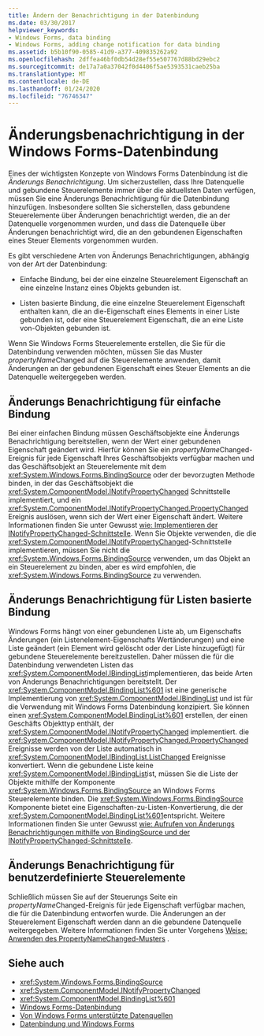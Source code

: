 ```yaml
---
title: Ändern der Benachrichtigung in der Datenbindung
ms.date: 03/30/2017
helpviewer_keywords:
- Windows Forms, data binding
- Windows Forms, adding change notification for data binding
ms.assetid: b5b10f90-0585-41d9-a377-409835262a92
ms.openlocfilehash: 2dffea46bf0db54d28ef55e507767d88bd29ebc2
ms.sourcegitcommit: de17a7a0a37042f0d4406f5ae5393531caeb25ba
ms.translationtype: MT
ms.contentlocale: de-DE
ms.lasthandoff: 01/24/2020
ms.locfileid: "76746347"
---
```

# <a name="change-notification-in-windows-forms-data-binding"></a>Änderungsbenachrichtigung in der Windows Forms-Datenbindung
Eines der wichtigsten Konzepte von Windows Forms Datenbindung ist die *Änderungs Benachrichtigung*. Um sicherzustellen, dass Ihre Datenquelle und gebundene Steuerelemente immer über die aktuellsten Daten verfügen, müssen Sie eine Änderungs Benachrichtigung für die Datenbindung hinzufügen. Insbesondere sollten Sie sicherstellen, dass gebundene Steuerelemente über Änderungen benachrichtigt werden, die an der Datenquelle vorgenommen wurden, und dass die Datenquelle über Änderungen benachrichtigt wird, die an den gebundenen Eigenschaften eines Steuer Elements vorgenommen wurden.  
  
 Es gibt verschiedene Arten von Änderungs Benachrichtigungen, abhängig von der Art der Datenbindung:  
  
- Einfache Bindung, bei der eine einzelne Steuerelement Eigenschaft an eine einzelne Instanz eines Objekts gebunden ist.  
  
- Listen basierte Bindung, die eine einzelne Steuerelement Eigenschaft enthalten kann, die an die-Eigenschaft eines Elements in einer Liste gebunden ist, oder eine Steuerelement Eigenschaft, die an eine Liste von-Objekten gebunden ist.  
  
 Wenn Sie Windows Forms Steuerelemente erstellen, die Sie für die Datenbindung verwenden möchten, müssen Sie das Muster *propertyName*Changed auf die Steuerelemente anwenden, damit Änderungen an der gebundenen Eigenschaft eines Steuer Elements an die Datenquelle weitergegeben werden.  
  
## <a name="change-notification-for-simple-binding"></a>Änderungs Benachrichtigung für einfache Bindung  
 Bei einer einfachen Bindung müssen Geschäftsobjekte eine Änderungs Benachrichtigung bereitstellen, wenn der Wert einer gebundenen Eigenschaft geändert wird. Hierfür können Sie ein *propertyName*Changed-Ereignis für jede Eigenschaft Ihres Geschäftsobjekts verfügbar machen und das Geschäftsobjekt an Steuerelemente mit dem <xref:System.Windows.Forms.BindingSource> oder der bevorzugten Methode binden, in der das Geschäftsobjekt die <xref:System.ComponentModel.INotifyPropertyChanged> Schnittstelle implementiert, und ein <xref:System.ComponentModel.INotifyPropertyChanged.PropertyChanged> Ereignis auslösen, wenn sich der Wert einer Eigenschaft ändert. Weitere Informationen finden Sie unter Gewusst [wie: Implementieren der INotifyPropertyChanged-Schnittstelle](how-to-implement-the-inotifypropertychanged-interface.md). Wenn Sie Objekte verwenden, die die <xref:System.ComponentModel.INotifyPropertyChanged>-Schnittstelle implementieren, müssen Sie nicht die <xref:System.Windows.Forms.BindingSource> verwenden, um das Objekt an ein Steuerelement zu binden, aber es wird empfohlen, die <xref:System.Windows.Forms.BindingSource> zu verwenden.  
  
## <a name="change-notification-for-list-based-binding"></a>Änderungs Benachrichtigung für Listen basierte Bindung  
 Windows Forms hängt von einer gebundenen Liste ab, um Eigenschafts Änderungen (ein Listenelement-Eigenschafts Wertänderungen) und eine Liste geändert (ein Element wird gelöscht oder der Liste hinzugefügt) für gebundene Steuerelemente bereitzustellen. Daher müssen die für die Datenbindung verwendeten Listen das <xref:System.ComponentModel.IBindingList>implementieren, das beide Arten von Änderungs Benachrichtigungen bereitstellt. Der <xref:System.ComponentModel.BindingList%601> ist eine generische Implementierung von <xref:System.ComponentModel.IBindingList> und ist für die Verwendung mit Windows Forms Datenbindung konzipiert. Sie können einen <xref:System.ComponentModel.BindingList%601> erstellen, der einen Geschäfts Objekttyp enthält, der <xref:System.ComponentModel.INotifyPropertyChanged> implementiert. die <xref:System.ComponentModel.INotifyPropertyChanged.PropertyChanged> Ereignisse werden von der Liste automatisch in <xref:System.ComponentModel.IBindingList.ListChanged> Ereignisse konvertiert. Wenn die gebundene Liste keine <xref:System.ComponentModel.IBindingList>ist, müssen Sie die Liste der Objekte mithilfe der Komponente <xref:System.Windows.Forms.BindingSource> an Windows Forms Steuerelemente binden. Die <xref:System.Windows.Forms.BindingSource> Komponente bietet eine Eigenschaften-zu-Listen-Konvertierung, die der <xref:System.ComponentModel.BindingList%601>entspricht. Weitere Informationen finden Sie unter Gewusst [wie: Aufrufen von Änderungs Benachrichtigungen mithilfe von BindingSource und der INotifyPropertyChanged-Schnittstelle](./controls/raise-change-notifications--bindingsource.md).  
  
## <a name="change-notification-for-custom-controls"></a>Änderungs Benachrichtigung für benutzerdefinierte Steuerelemente  
 Schließlich müssen Sie auf der Steuerungs Seite ein *propertyName*Changed-Ereignis für jede Eigenschaft verfügbar machen, die für die Datenbindung entworfen wurde. Die Änderungen an der Steuerelement Eigenschaft werden dann an die gebundene Datenquelle weitergegeben. Weitere Informationen finden Sie unter Vorgehens [Weise: Anwenden des PropertyNameChanged-Musters](how-to-apply-the-propertynamechanged-pattern.md) .  
  
## <a name="see-also"></a>Siehe auch

- <xref:System.Windows.Forms.BindingSource>
- <xref:System.ComponentModel.INotifyPropertyChanged>
- <xref:System.ComponentModel.BindingList%601>
- [Windows Forms-Datenbindung](windows-forms-data-binding.md)
- [Von Windows Forms unterstützte Datenquellen](data-sources-supported-by-windows-forms.md)
- [Datenbindung und Windows Forms](data-binding-and-windows-forms.md)
